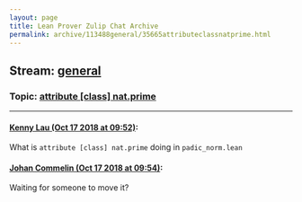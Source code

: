 ```yaml
---
layout: page
title: Lean Prover Zulip Chat Archive 
permalink: archive/113488general/35665attributeclassnatprime.html
---
```


## Stream: [general](index.html)
### Topic: [attribute [class] nat.prime](35665attributeclassnatprime.html)

---

#### [Kenny Lau (Oct 17 2018 at 09:52)](https://leanprover.zulipchat.com/#narrow/stream/113488-general/topic/attribute%20%5Bclass%5D%20nat.prime/near/135955991):
What is `attribute [class] nat.prime` doing in `padic_norm.lean`

#### [Johan Commelin (Oct 17 2018 at 09:54)](https://leanprover.zulipchat.com/#narrow/stream/113488-general/topic/attribute%20%5Bclass%5D%20nat.prime/near/135956065):
Waiting for someone to move it?

